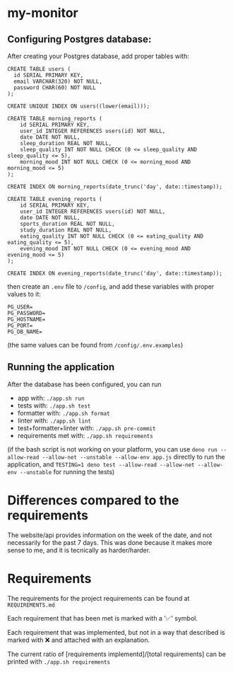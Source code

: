 # my-monitor

## Configuring Postgres database:

After creating your Postgres database, add proper tables with:

```
CREATE TABLE users (
  id SERIAL PRIMARY KEY,
  email VARCHAR(320) NOT NULL,
  password CHAR(60) NOT NULL
);

CREATE UNIQUE INDEX ON users((lower(email)));

CREATE TABLE morning_reports (
    id SERIAL PRIMARY KEY,
    user_id INTEGER REFERENCES users(id) NOT NULL,
    date DATE NOT NULL,
    sleep_duration REAL NOT NULL,
    sleep_quality INT NOT NULL CHECK (0 <= sleep_quality AND sleep_quality <= 5),
    morning_mood INT NOT NULL CHECK (0 <= morning_mood AND morning_mood <= 5)
);

CREATE INDEX ON morning_reports(date_trunc('day', date::timestamp));

CREATE TABLE evening_reports (
    id SERIAL PRIMARY KEY,
    user_id INTEGER REFERENCES users(id) NOT NULL,
    date DATE NOT NULL,
    sports_duration REAL NOT NULL,
    study_duration REAL NOT NULL,
    eating_quality INT NOT NULL CHECK (0 <= eating_quality AND eating_quality <= 5),
    evening_mood INT NOT NULL CHECK (0 <= evening_mood AND evening_mood <= 5)
);

CREATE INDEX ON evening_reports(date_trunc('day', date::timestamp));
```

then create an `.env` file to `/config`, and add these variables
with proper values to it:

```
PG_USER=
PG_PASSWORD=
PG_HOSTNAME=
PG_PORT=
PG_DB_NAME=
```

(the same values can be found from `/config/.env.examples`)

## Running the application

After the database has been configured, you can run

- app with: `./app.sh run`
- tests with: `./app.sh test`
- formatter with: `./app.sh format`
- linter with: `./app.sh lint`
- test+formatter+linter with: `./app.sh pre-commit`
- requirements met with: `./app.sh requirements`

(if the bash script is not working on your platform, you can use
`deno run --allow-read --allow-net --unstable --allow-env app.js`
directly to run the application, and
`TESTING=1 deno test --allow-read --allow-net --allow-env --unstable`
for running the tests)

# Differences compared to the requirements

The website/api provides information on the week of the date, and not
necessarily for the past 7 days. This was done because it makes more
sense to me, and it is tecnically as harder/harder.

# Requirements

The requirements for the project requirements can be found at `REQUIREMENTS.md`

Each requirement that has been met is marked with a '✅' symbol.

Each requirement that was implemented, but not in a way that described is marked with ❌
and attached with an explanation.

The current ratio of [requirements implementd]/[total requirements] can be printed with
`./app.sh requirements`
